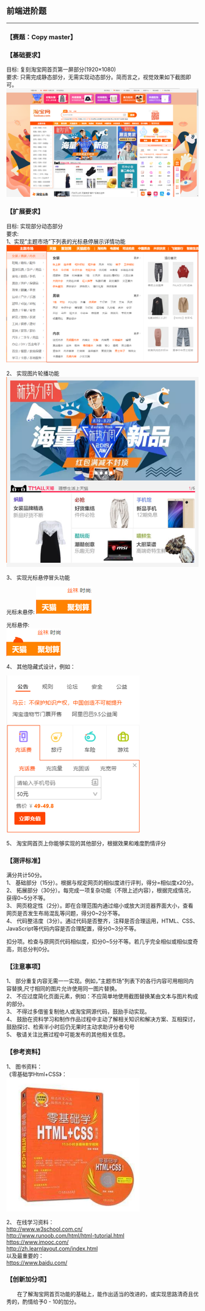 ## 前端进阶题

---
### 【赛题：Copy master】
### 【基础要求】
目标: 复刻淘宝网首页第一屏部分(1920×1080)  
要求: 只需完成静态部分，无需实现动态部分。简而言之，视觉效果如下截图即可。  
![](https://github.com/CXCYGZF-UESTC/SME_2018/raw/master/%E5%89%8D%E7%AB%AF%20%C2%B7%20%E8%BF%9B%E9%98%B6%E9%A2%98/picture/%E5%9B%BE%E4%B8%80.png)

### 【扩展要求】
目标: 实现部分动态部分  
要求:  
1、实现”主题市场”下列表的光标悬停展示详情功能  
![](https://github.com/CXCYGZF-UESTC/SME_2018/raw/master/%E5%89%8D%E7%AB%AF%20%C2%B7%20%E8%BF%9B%E9%98%B6%E9%A2%98/picture/%E5%9B%BE%E4%BA%8C.png)

2、 实现图片轮播功能
![](https://github.com/CXCYGZF-UESTC/SME_2018/blob/master/%E5%89%8D%E7%AB%AF%20%C2%B7%20%E8%BF%9B%E9%98%B6%E9%A2%98/picture/%E5%9B%BE%E4%B8%89.png)

3、 实现光标悬停冒头功能

光标未悬停:
![](https://github.com/CXCYGZF-UESTC/SME_2018/raw/master/%E5%89%8D%E7%AB%AF%20%C2%B7%20%E8%BF%9B%E9%98%B6%E9%A2%98/picture/%E5%9B%BE%E5%9B%9B.png)

光标悬停:  
![](https://github.com/CXCYGZF-UESTC/SME_2018/raw/master/%E5%89%8D%E7%AB%AF%20%C2%B7%20%E8%BF%9B%E9%98%B6%E9%A2%98/picture/%E5%9B%BE%E4%BA%94.png)

4、 其他隐藏式设计，例如：  

![](https://github.com/CXCYGZF-UESTC/SME_2018/raw/master/%E5%89%8D%E7%AB%AF%20%C2%B7%20%E8%BF%9B%E9%98%B6%E9%A2%98/picture/%E5%9B%BE%E5%85%AD.png)

5、 淘宝网首页上你能够实现的其他部分，根据效果和难度酌情评分  

### 【测评标准】
满分共计50分。  
1、	基础部分（15分）。根据与规定网页的相似度进行评判，得分=相似度x20分。  
2、	拓展部分（30分）。每完成一项复杂功能（不限上述内容），根据完成情况，获得0~5分不等。  
3、	网页稳定性（2分）。即在合理范围内通过缩小或放大浏览器界面大小，查看网页是否发生布局混乱等问题，得分0~2分不等。  
4、	代码整洁度（3分）。通过代码是否整齐，注释是否合理运用，HTML、CSS、JavaScript等代码内容是否合理配置，得分0~3分不等。

扣分项。检查与原网页代码相似度，扣分0~5分不等。若几乎完全相似或相似度奇高，则总分判0分。  

### 【注意事项】
1、	部分重复内容无需一一实现。例如，”主题市场”列表下的各行内容可用相同内容替换,尺寸相同的图片允许使用同一图片替换。  
2、	不应过度简化页面元素，例如：不应简单地使用截图替换某由文本与图片构成的部分。  
3、	不得过多借鉴复制他人或淘宝网源代码，鼓励手动实现。  
4、	鼓励在资料学习和制作作品过程中主动了解相关知识和解决方案、互相探讨，鼓励探讨、检索半小时后仍无果时主动求助评分者句号  
5、	敬请关注比赛过程中可能发布的其他相关信息。  

### 【参考资料】
1、	图书资料：  
《零基础学Html+CSS》：  
![](https://github.com/CXCYGZF-UESTC/SME_2018/raw/master/%E5%89%8D%E7%AB%AF%20%C2%B7%20%E8%BF%9B%E9%98%B6%E9%A2%98/picture/%E5%9B%BE%E4%B8%83.jpg)

2、	在线学习资料：  
http://www.w3school.com.cn/  
http://www.runoob.com/html/html-tutorial.html  
https://www.imooc.com/  
http://zh.learnlayout.com/index.html  
以及最重要的：  
https://www.baidu.com/   

### 【创新加分项】
&emsp;&emsp;在了解淘宝网首页功能的基础上，能作出适当的改进的，或实现思路清奇且优秀的，酌情给予0 - 10的加分。

